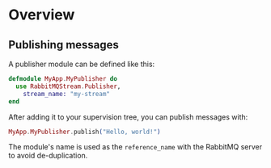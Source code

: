 # Overview

## Publishing messages

A publisher module can be defined like this:

```elixir
defmodule MyApp.MyPublisher do
  use RabbitMQStream.Publisher,
    stream_name: "my-stream"
end
```

After adding it to your supervision tree, you can publish messages with:

```elixir
MyApp.MyPublisher.publish("Hello, world!")
```

The module's name is used as the `reference_name` with the RabbitMQ server to avoid de-duplication.
